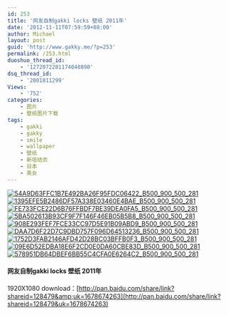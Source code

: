 ```yaml
---
id: 253
title: '网友自制gakki locks 壁纸 2011年'
date: '2012-11-11T07:59:59+08:00'
author: Michael
layout: post
guid: 'http://www.gakky.me/?p=253'
permalink: /253.html
duoshuo_thread_id:
    - '1272072281174048890'
dsq_thread_id:
    - '2801811299'
Views:
    - '752'
categories:
    - 图片
    - 壁纸图片下载
tags:
    - gakki
    - gakky
    - smile
    - wallpaper
    - 壁纸
    - 新垣结衣
    - 日本
    - 美女
---
```


[![54A9D63FFC1B7E492BA26F95FDC06422_B500_900_500_281](http://www.yui-aragaki.org/wp-content/uploads/img/54A9D63FFC1B7E492BA26F95FDC06422_B500_900_500_281.jpeg)](http://www.yui-aragaki.org/wp-content/uploads/img/54A9D63FFC1B7E492BA26F95FDC06422_B1280_1280_1280_720.jpeg) [![1395EFE5B2486DF57A338E03460E4BAE_B500_900_500_281](http://www.yui-aragaki.org/wp-content/uploads/img/1395EFE5B2486DF57A338E03460E4BAE_B500_900_500_281.jpeg)](http://www.yui-aragaki.org/wp-content/uploads/img/1395EFE5B2486DF57A338E03460E4BAE_B1280_1280_1280_720.jpeg) [![FE733FCE22D6B76FFBDF7BE39DEA0FA5_B500_900_500_281](http://www.yui-aragaki.org/wp-content/uploads/img/FE733FCE22D6B76FFBDF7BE39DEA0FA5_B500_900_500_281.jpeg)](http://www.yui-aragaki.org/wp-content/uploads/img/FE733FCE22D6B76FFBDF7BE39DEA0FA5_B1280_1280_1280_720.jpeg) [![5BA502613B93CF9F7F146F46EB05B5B8_B500_900_500_281](http://www.yui-aragaki.org/wp-content/uploads/img/5BA502613B93CF9F7F146F46EB05B5B8_B500_900_500_281.jpeg)](http://www.yui-aragaki.org/wp-content/uploads/img/5BA502613B93CF9F7F146F46EB05B5B8_B1280_1280_1280_720.jpeg) [![908E293FEF7FCE33CC97D5E91B09ABD9_B500_900_500_281](http://www.yui-aragaki.org/wp-content/uploads/img/908E293FEF7FCE33CC97D5E91B09ABD9_B500_900_500_281.jpeg)](http://www.yui-aragaki.org/wp-content/uploads/img/908E293FEF7FCE33CC97D5E91B09ABD9_B1280_1280_1280_720.jpeg) [![DAA7D6F22D7C9DBD757F096D64513236_B500_900_500_281](http://www.yui-aragaki.org/wp-content/uploads/img/DAA7D6F22D7C9DBD757F096D64513236_B500_900_500_281.jpeg)](http://www.yui-aragaki.org/wp-content/uploads/img/DAA7D6F22D7C9DBD757F096D64513236_B1280_1280_1280_720.jpeg) [![1752D3FAB2146AFD42D28BC03BFFB0F3_B500_900_500_281](http://www.yui-aragaki.org/wp-content/uploads/img/1752D3FAB2146AFD42D28BC03BFFB0F3_B500_900_500_281.jpeg)](http://www.yui-aragaki.org/wp-content/uploads/img/1752D3FAB2146AFD42D28BC03BFFB0F3_B1280_1280_1280_720.jpeg) [![09E6D52EDBA18E6F2CD0E0DA60CBE83D_B500_900_500_281](http://www.yui-aragaki.org/wp-content/uploads/img/09E6D52EDBA18E6F2CD0E0DA60CBE83D_B500_900_500_281.jpeg)](http://www.yui-aragaki.org/wp-content/uploads/img/09E6D52EDBA18E6F2CD0E0DA60CBE83D_B1280_1280_1280_720.jpeg) [![578951DB64DBEF6BB55C4CFA0E6264C2_B500_900_500_281](http://www.yui-aragaki.org/wp-content/uploads/img/578951DB64DBEF6BB55C4CFA0E6264C2_B500_900_500_281.jpeg)](http://www.yui-aragaki.org/wp-content/uploads/img/578951DB64DBEF6BB55C4CFA0E6264C2_B1280_1280_1280_720.jpeg)

#### 网友自制gakki locks 壁纸 2011年

1920X1080 download：[http://pan.baidu.com/share/link?shareid=128479&amp;uk=1678674263](http://pan.baidu.com/share/link?shareid=128479&uk=1678674263)